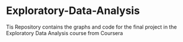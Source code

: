 # Exploratory-Data-Analysis
Tis Repository contains the graphs and code for the final project in the Exploratory Data Analysis course from Coursera
